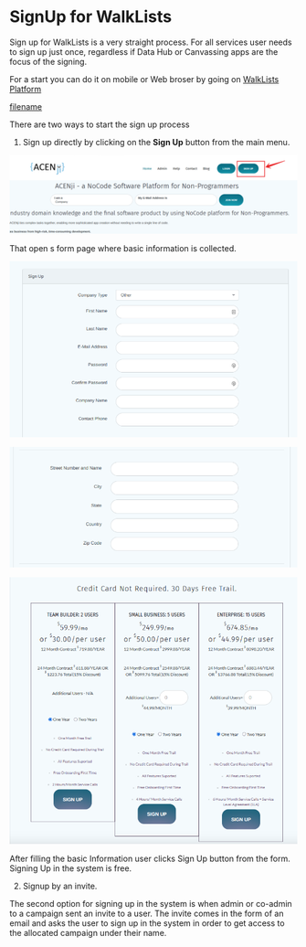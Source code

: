 # SignUp for WalkLists

Sign up for WalkLists is a very straight process. For all services user needs to sign up just once, regardless if Data Hub or Canvassing apps are the focus of the signing.

For a start you can do it on mobile or Web broser by going on  <a href="https://walklists.com" target="_blank">WalkLists Platform </a> 

[filename](HowToSignupWithAcenjiNoCodePlatform.mp4 ':include :type=video')

There are two ways to start the sign up process

1. Sign up directly by clicking on the **Sign Up** button from the main menu.


![image0](../../images/signup/signup1.png)

That open s form page where basic information is collected.

![image3](../../images/signup/signup3.png)

![image4](../../images/signup/signup4.png)

![image5](../../images/signup/signup5.png)
  
After filling the basic Information user clicks Sign Up button from the form. Signing Up in the system is free.
 
2. Signup by an invite. 

The second option for signing up in the system is when admin or co-admin to a campaign sent an invite to a user. The invite comes in the form of an email and asks the user to sign up in the system in order to get access to the allocated campaign under their name. 
 

  

  
 

